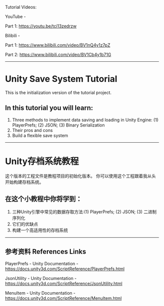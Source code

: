 Tutorial Videos: 

YouTube - 

  Part 1: https://youtu.be/tci13zedrzw
  
  
Bilibili - 

  Part 1: https://www.bilibili.com/video/BV1nQ4y1z7pZ
  
  Part 2: https://www.bilibili.com/video/BV1Cb4y1b71G

-----------------------------------------------------------

# Unity Save System Tutorial
This is the initialization version of the tutorial project.

## In this tutorial you will learn: 
1. Three methods to implement data saving and loading in Unity Engine: (1) PlayerPrefs; (2) JSON; (3) Binary Serialization
2. Their pros and cons
3. Build a flexible save system

-----------------------------------------------------------

# Unity存档系统教程
这个版本的工程文件是教程项目的初始化版本。
你可以使用这个工程跟着我从头开始构建存档系统。

## 在这个小教程中你将学到：
1. 三种Unity引擎中常见的数据存取方法:(1) PlayerPrefs; (2) JSON; (3) 二进制序列化
2. 它们的优缺点
3. 构建一个高适用性的存档系统

-----------------------------------------------------------

## 参考资料 References Links
PlayerPrefs - Unity Documentation -
https://docs.unity3d.com/ScriptReference/PlayerPrefs.html

JsonUtility - Unity Documentation - 
https://docs.unity3d.com/ScriptReference/JsonUtility.html

MenuItem - Unity Documentation -
https://docs.unity3d.com/ScriptReference/MenuItem.html
